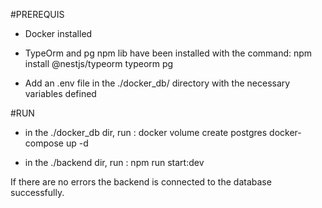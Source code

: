 #PREREQUIS
- Docker installed
- TypeOrm and pg npm lib have been installed with the command:
npm install @nestjs/typeorm typeorm pg

- Add an .env file in the ./docker_db/ directory with the necessary variables defined

#RUN
- in the ./docker_db dir, run :
docker volume create postgres
docker-compose up -d

- in the ./backend dir, run :
npm run start:dev

If there are no errors the backend is connected to the database successfully.